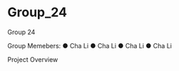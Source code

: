 # Group_24

Group 24

Group Memebers:
    ●   Cha Li
    ●   Cha Li
    ●   Cha Li
    ●   Cha Li

Project Overview


    
